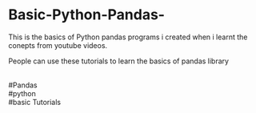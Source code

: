 # Basic-Python-Pandas-
This is the basics of Python pandas programs i created when i learnt the conepts from youtube videos.

People can use these tutorials to learn the basics of pandas library

<br>#Pandas
<br>#python
<br>#basic Tutorials
